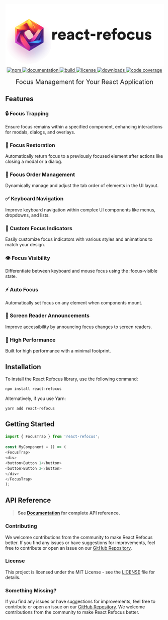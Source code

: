 
<div align="center">
  <a href="https://react-refocus.mallikcheripally.com/">
    <picture>
      <source srcset="https://raw.githubusercontent.com/mallikcheripally/react-refocus/main/assets/images/github-poster-dark-theme.png" media="(prefers-color-scheme: dark)">
      <img src="https://raw.githubusercontent.com/mallikcheripally/react-refocus/main/assets/images/github-poster.png" alt="react-refocus">
    </picture>
  </a>
</div>

<div align="center">
  <a href="https://www.npmjs.com/package/react-refocus">
    <img alt="npm" src="https://img.shields.io/npm/v/react-refocus.svg" />
  </a>
  <a href="https://react-refocus.mallikcheripally.com">
    <img alt="documentation" src="https://img.shields.io/badge/Visit-Documentation-js.svg" />
  </a>
  <a href="https://github.com/mallikcheripally/react-refocus/actions">
    <img alt="build" src="https://img.shields.io/github/actions/workflow/status/mallikcheripally/react-refocus/ci.yml" />
  </a>
  <a href="https://github.com/mallikcheripally/react-refocus/blob/main/LICENSE">
    <img alt="license" src="https://img.shields.io/npm/l/react-refocus.svg" />
  </a>
  <a href="https://www.npmjs.com/package/react-refocus">
    <img alt="downloads" src="https://img.shields.io/npm/dm/react-refocus.svg" />
  </a>
  <a href="https://codecov.io/gh/mallikcheripally/react-refocus">
    <img alt="code coverage" src="https://codecov.io/gh/mallikcheripally/react-refocus/branch/main/graph/badge.svg" />
  </a>
</div>
<br />

<div align="center" style="font-size: 20px">
Focus Management for Your React Application
</div>

## Features

### 🔒 Focus Trapping
<p>Ensure focus remains within a specified component, enhancing interactions for modals, dialogs, and overlays.</p>

### 🔄 Focus Restoration
<p>Automatically return focus to a previously focused element after actions like closing a modal or a dialog.</p>

### 🧭 Focus Order Management
<p>Dynamically manage and adjust the tab order of elements in the UI layout.</p>

### ✅ Keyboard Navigation
<p>Improve keyboard navigation within complex UI components like menus, dropdowns, and lists.</p>

### 🎨 Custom Focus Indicators
<p>Easily customize focus indicators with various styles and animations to match your design.</p>

### 👁️ Focus Visibility
<p>Differentiate between keyboard and mouse focus using the :focus-visible state.</p>

### ⚡️ Auto Focus
<p>Automatically set focus on any element when components mount.</p>

### 📢 Screen Reader Announcements
<p>Improve accessibility by announcing focus changes to screen readers.</p>

### 🚀 High Performance
<p>Built for high performance with a minimal footprint.</p>


## Installation

To install the React Refocus library, use the following command:

```bash
npm install react-refocus
```

Alternatively, if you use Yarn:

```bash
yarn add react-refocus
```

## Getting Started

```javascript
import { FocusTrap } from 'react-refocus';

const MyComponent = () => (
<FocusTrap>
<div>
<button>Button 1</button>
<button>Button 2</button>
</div>
</FocusTrap>
);
```

## API Reference

> #### See **[Documentation](https://reactrefocus.mallikcheripally.com)** for complete API reference.

### Contributing

We welcome contributions from the community to make React Refocus better. If you find any issues or have suggestions for improvements, feel free to contribute or open an issue on our [GitHub Repository](https://github.com/mallikcheripally/react-refocus).

### License

This project is licensed under the MIT License - see the [LICENSE](./LICENSE) file for details.

### Something Missing?

If you find any issues or have suggestions for improvements, feel free to contribute or open an issue on our [GitHub Repository](https://github.com/mallikcheripally/react-refocus). We welcome contributions from the community to make React Refocus better.
